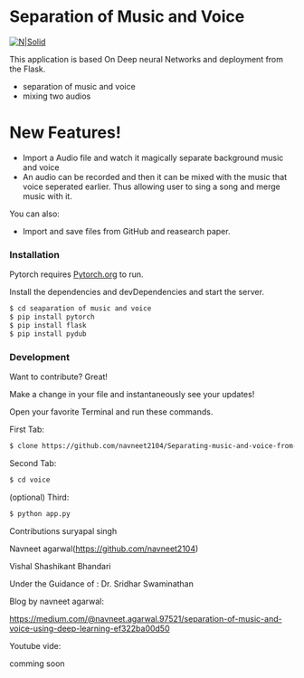 # Separation of Music and Voice

[![N|Solid](https://www.leadingindia.ai/images/newimages/Leading-india-logo.png)](https://www.leadingindia.ai/)

This application is based On Deep neural Networks and deployment from the Flask. 

  - separation of music and voice
  - mixing two audios

# New Features!

  - Import a Audio file and watch it magically separate background music and voice
  - An audio can be recorded and then it can be mixed with the music that voice seperated earlier. Thus allowing user to sing a song and merge music with it.


You can also:
  - Import and save files from GitHub and reasearch paper.



### Installation

Pytorch requires [Pytorch.org](https://pytorch.org/)  to run.

Install the dependencies and devDependencies and start the server.

```sh
$ cd seaparation of music and voice
$ pip install pytorch
$ pip install flask
$ pip install pydub
```




### Development

Want to contribute? Great!

Make a change in your file and instantaneously see your updates!

Open your favorite Terminal and run these commands.

First Tab:
```sh
$ clone https://github.com/navneet2104/Separating-music-and-voice-from-vocal-rap-songs-for-generating-engaging-visualizer.git
```

Second Tab:
```sh
$ cd voice
```

(optional) Third:
```sh
$ python app.py
```

Contributions
suryapal singh


Navneet agarwal(https://github.com/navneet2104)


Vishal Shashikant Bhandari


Under the Guidance of :  Dr. Sridhar Swaminathan


 Blog by navneet agarwal:

https://medium.com/@navneet.agarwal.97521/separation-of-music-and-voice-using-deep-learning-ef322ba00d50

Youtube vide:

comming soon
